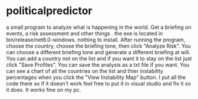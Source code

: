 # politicalpredictor
a small program to analyze what is happening in the world. Get a briefing on events, a risk assessment and other things . the exe is located in bin/release/net6.0-windows. nothing to install. After running the program, choose the country, choose the briefing tone, then click "Analyze Risk". You can choose a different briefing tone and generate a different briefing at will. You can add a country not on the list and if you want it to stay on the list just click "Save Profiles". You can save the analysis as a txt file if you want. You can see a chart of all the countries on the list and thier instability percentages when you click the "View Instability Map" button. I put all the code there so if it doesn't work feel free to put it in visual studio and fix it so it does. It works fine on my pc. 
